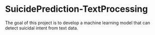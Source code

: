 # SuicidePrediction-TextProcessing
The goal of this project is to develop a machine learning model that can detect suicidal intent from text data. 
